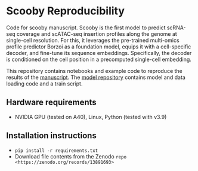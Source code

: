 # Scooby Reproducibility
Code for scooby manuscript. Scooby is the first model to predict scRNA-seq coverage and scATAC-seq insertion profiles along the genome at single-cell resolution. For this, it leverages the pre-trained multi-omics profile predictor Borzoi as a foundation model, equips it with a cell-specific decoder, and fine-tune its sequence embeddings. Specifically, the decoder is conditioned on the cell position in a precomputed single-cell embedding.

This repository contains notebooks and example code to reproduce the results of the [manuscript](https://www.biorxiv.org/content/10.1101/2024.09.19.613754v1). The [model repository](https://github.com/gagneurlab/scooby/tree/main) contains model and data loading code and a train script.

Hardware requirements
---------------------

-  NVIDIA GPU (tested on A40), Linux, Python (tested with v3.9)


Installation instructions
-------------------------

- ``pip install -r requirements.txt``
-  Download file contents from the Zenodo
   `repo <https://zenodo.org/records/13891693>`
